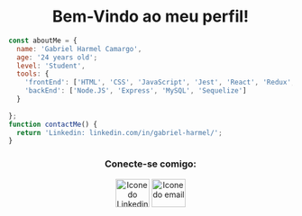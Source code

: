 <h1 align="center">Bem-Vindo ao meu perfil!</h1>

```JavaScript
const aboutMe = {
  name: 'Gabriel Harmel Camargo',
  age: '24 years old';
  level: 'Student',
  tools: {
    'frontEnd': ['HTML', 'CSS', 'JavaScript', 'Jest', 'React', 'Redux', 'RTL'],
    'backEnd': ['Node.JS', 'Express', 'MySQL', 'Sequelize']
  }
  
};
function contactMe() {
  return 'Linkedin: linkedin.com/in/gabriel-harmel/';
}
```

<h3 align="center"> Conecte-se comigo:</h3>

<p align="center">
<a align="center" href="https://www.linkedin.com/in/gabriel-harmel/" target="_blank"><img align="center" src="https://user-images.githubusercontent.com/93008789/160024359-0edb6efe-71b3-47b9-b26a-ce21dd12bd1c.svg" alt="Icone do Linkedin" height="50" width="60" /></a> <a  align="center" href="mailto:gabriel.harmel@hotmail.com" target="_blank"><img align="center" src="https://user-images.githubusercontent.com/93008789/160025050-f5f2fe71-6bca-4bad-b194-5868fde5d5dd.svg" alt="Icone do email" height="50" width="60"></a>
</p>
